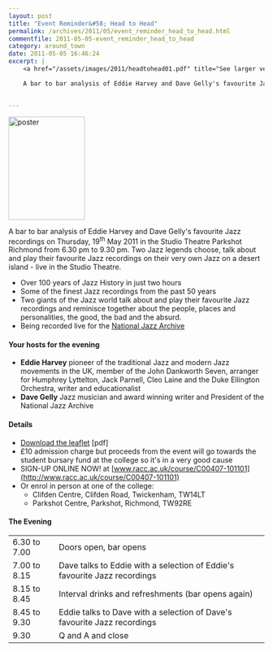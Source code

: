 ```yaml
---
layout: post
title: "Event Reminder&#58; Head to Head"
permalink: /archives/2011/05/event_reminder_head_to_head.html
commentfile: 2011-05-05-event_reminder_head_to_head
category: around_town
date: 2011-05-05 16:46:24
excerpt: |
    <a href="/assets/images/2011/headtohead01.pdf" title="See larger version of poster "><img src="/assets/images/2011/headtohead01_thumb.gif" width="150" height="203" alt="poster" class="photo right" /></a>

    A bar to bar analysis of Eddie Harvey and Dave Gelly's favourite Jazz recordings on Thursday, 19<sup>th</sup> May 2011 in the Studio Theatre Parkshot Richmond from 6.30 pm to 9.30 pm. Two Jazz legends choose, talk about and play their favourite Jazz recordings on their very own Jazz on a desert island - live in the Studio Theatre.


---
```


<a href="/assets/images/2011/headtohead01.pdf" title="See larger version of poster "><img src="/assets/images/2011/headtohead01_thumb.gif" width="150" height="203" alt="poster" class="photo right" /></a>

A bar to bar analysis of Eddie Harvey and Dave Gelly's favourite Jazz recordings on Thursday, 19<sup>th</sup> May 2011 in the Studio Theatre Parkshot Richmond from 6.30 pm to 9.30 pm. Two Jazz legends choose, talk about and play their favourite Jazz recordings on their very own Jazz on a desert island - live in the Studio Theatre.

-   Over 100 years of Jazz History in just two hours
-   Some of the finest Jazz recordings from the past 50 years
-   Two giants of the Jazz world talk about and play their favourite Jazz recordings and reminisce together about the people, places and personalities, the good, the bad and the absurd.
-   Being recorded live for the [National Jazz Archive](http://microsites.essexcc.gov.uk/microsites/NationalJazzArchive/)

#### Your hosts for the evening

-   **Eddie Harvey**
    pioneer of the traditional Jazz and modern Jazz movements in the UK, member of the John Dankworth Seven, arranger for Humphrey Lyttelton, Jack Parnell, Cleo Laine and the Duke Ellington Orchestra, writer and educationalist
-   **Dave Gelly**
    Jazz musician and award winning writer and President of the National Jazz Archive

#### Details

-   [Download the leaflet](/assets/images/2011/headtohead01.pdf) \[pdf\]
-   £10 admission charge but proceeds from the event will go towards the student bursary fund at the college so it's in a very good cause
-   SIGN-UP ONLINE NOW! at [www.racc.ac.uk/course/C00407-101101](http://www.racc.ac.uk/course/C00407-101101)
-   Or enrol in person at one of the college:
    -   Clifden Centre, Clifden Road, Twickenham, TW14LT
    -   Parkshot Centre, Parkshot, Richmond, TW92RE

#### The Evening

|              |                                                                           |
|--------------|---------------------------------------------------------------------------|
| 6.30 to 7.00 | Doors open, bar opens                                                     |
| 7.00 to 8.15 | Dave talks to Eddie with a selection of Eddie's favourite Jazz recordings |
| 8.15 to 8.45 | Interval drinks and refreshments (bar opens again)                        |
| 8.45 to 9.30 | Eddie talks to Dave with a selection of Dave's favourite Jazz recordings  |
| 9.30         | Q and A and close                                                         |
